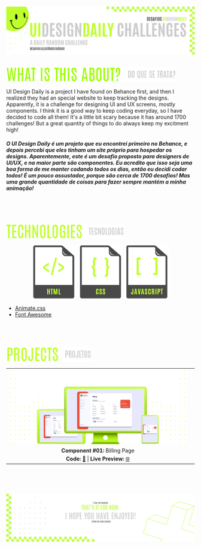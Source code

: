 ![A pretty README header](/assets/Readme-Header.png)
<br />
<br />

![What is this about?](./assets/Readme-What-is-this.png)  ![Do que se trata?](./assets/Readme-Do-que-se-trata.png/)

UI Design Daily is a project I have found on Behance first, and then I realized they had an special website to keep tracking the designs. Apparently, it is a challenge for designing UI and UX screens, mostly components. I think it is a good way to keep coding everyday, so I have decided to code all them! It's a little bit scary because it has around 1700 challenges! But a great quantity of things to do always keep my excitment high!

##### O UI Design Daily é um projeto que eu encontrei primeiro no Behance, e depois percebi que eles tinham um site próprio para hospedar os designs. Aparentemente, este é um desafio proposto para designers de UI/UX, e na maior parte são componentes. Eu acredito que isso seja uma boa forma de me manter codando todos os dias, então eu decidi codar todos! É um pouco assustador, porque são cerca de 1700 desafios! Mas uma grande quantidade de coisas para fazer sempre mantém a minha animação!

<br />
<br />
<br />

![Technologies used](https://github.com/malunaridev/MalunariDev/blob/master/assets/Readme-Technologies.png?raw=true) ![Tecnologias utilizadas](https://github.com/malunaridev/MalunariDev/blob/master/assets/Readme-Tecnologias.png?raw=true)

<p align="center">
  <img src="https://github.com/malunaridev/MalunariDev/blob/master/assets/Tech-HTML.png?raw=true">
  <img src="https://github.com/malunaridev/MalunariDev/blob/master/assets/Tech-CSS.png?raw=true">
   <img src="https://github.com/malunaridev/MalunariDev/blob/master/assets/Tech-JavaScript.png?raw=true">
</p>

- [Animate.css](https://animate.style/)
- [Font Awesome](https://fontawesome.com/)

<br />
<br />
<br />

![Projects](https://github.com/malunaridev/MalunariDev/blob/master/assets/Readme-Projects.png?raw=true) ![Projetos](https://github.com/malunaridev/MalunariDev/blob/master/assets/Readme-Projetos.png?raw=true)

|         |             |    
| :-------------:|:-------------:|
| ![Component #01](/assets/Mockup1.png) |   |
| **Component #01:** Billing Page   |  |
| **Code:** [📄](https://github.com/malunaridev/UI-Design-Daily-01-to-10/tree/master/1-billing-page) \| **Live Preview:** [🌐](https://udd-1-billing-page.netlify.app/) | 


<br />
<br />
<br />

![A pretty README footer](https://github.com/malunaridev/MalunariDev/blob/master/assets/Readme-Footer.png?raw=true)
